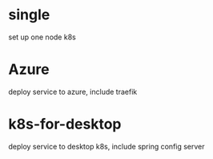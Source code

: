 # single
set up one node k8s

# Azure
deploy service to azure, include traefik

# k8s-for-desktop
deploy service to desktop k8s, include spring config server

